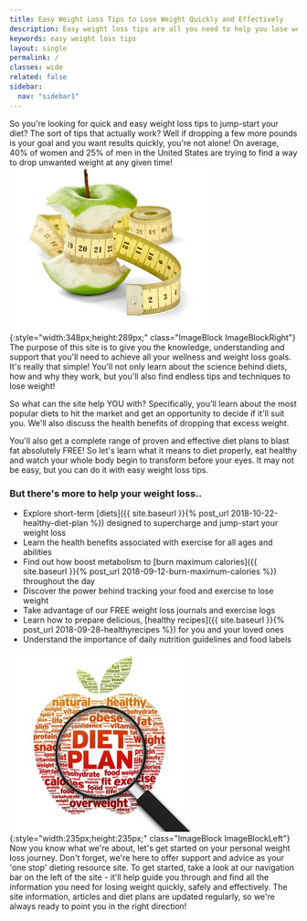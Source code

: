 ```yaml
---
title: Easy Weight Loss Tips to Lose Weight Quickly and Effectively
description: Easy weight loss tips are all you need to help you lose weight and look great quickly.. It's all about sensible weight loss tips that actually work!
keywords: easy weight loss tips
layout: single
permalink: /
classes: wide
related: false
sidebar:
  nav: "sidebar1"
---
```


So you're looking for quick and easy weight loss tips to jump-start your diet? The sort of tips that actually work? Well if dropping a few more pounds is your goal and you want results quickly, you're not alone! On average, 40% of women and 25% of men in the United States are trying to find a way to drop unwanted weight at any given time!
![Easy weight loss tips that actually work!](/assets/images/easy-weightloss-tips.jpg){:style="width:348px;height:289px;" class="ImageBlock ImageBlockRight"}
The purpose of this site is to give you the knowledge, understanding and support that you'll need to achieve all your wellness and weight loss goals. It's really that simple! You'll not only learn about the science behind diets, how and why they work, but you'll also find endless tips and techniques to lose weight!

So what can the site help YOU with? Specifically, you'll learn about the most popular diets to hit the market and get an opportunity to decide if it'll suit you. We'll also discuss the health benefits of dropping that excess weight.

You'll also get a complete range of proven and effective diet plans to blast fat absolutely FREE! So let's learn what it means to diet properly, eat healthy and watch your whole body begin to transform before your eyes. It may not be easy, but you can do it with easy weight loss tips.

### But there's more to help your weight loss..
* Explore short-term [diets]({{ site.baseurl }}{% post_url 2018-10-22-healthy-diet-plan %}) designed to supercharge and jump-start your weight loss
* Learn the health benefits associated with exercise for all ages and abilities
* Find out how boost metabolism to [burn maximum calories]({{ site.baseurl }}{% post_url 2018-09-12-burn-maximum-calories %}) throughout the day
* Discover the power behind tracking your food and exercise to lose weight
* Take advantage of our FREE weight loss journals and exercise logs
* Learn how to prepare delicious, [healthy recipes]({{ site.baseurl }}{% post_url 2018-09-28-healthyrecipes %}) for you and your loved ones
* Understand the importance of daily nutrition guidelines and food labels

![Diet plans are great for easy weight loss](/assets/images/diet-plan.jpg){:style="width:235px;height:235px;" class="ImageBlock ImageBlockLeft"}
Now you know what we're about, let's get started on your personal weight loss journey. Don't forget, we're here to offer support and advice as your 'one stop' dieting resource site. To get started, take a look at our navigation bar on the left of the site - it'll help guide you through and find all the information you need for losing weight quickly, safely and effectively. The site information, articles and diet plans are updated regularly, so we're always ready to point you in the right direction!